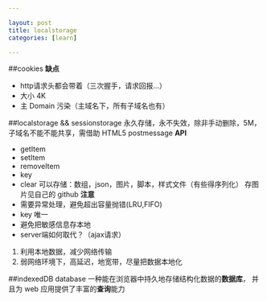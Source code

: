 ```yaml
---

layout: post
title: localstorage
categories: [learn]

---
```


##cookies
**缺点**
* http请求头都会带着（三次握手，请求回报...）
* 大小 4K
* 主 Domain 污染（主域名下，所有子域名也有）

##localstorage && sessionstorage
永久存储，永不失效，除非手动删除，5M，子域名不能不能共享，需借助 HTML5 postmessage
**API**
* getItem
* setItem
* removeItem
* key
* clear
可以存储：数组，json，图片，脚本，样式文件（有些得序列化）
存图片见自己的 github 
**注意**
* 需要异常处理，避免超出容量抛错(LRU,FIFO)
* key 唯一
* 避免把敏感信息存本地
* server端如何取代？（ajax请求）

1. 利用本地数据，减少网络传输
2. 弱网络环境下，高延迟，地宽带，尽量把数据本地化

##indexedDB database
一种能在浏览器中持久地存储结构化数据的**数据库**， 并且为 web 应用提供了丰富的**查询**能力
